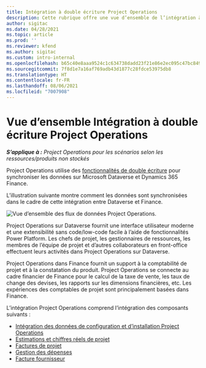 ```yaml
---
title: Intégration à double écriture Project Operations
description: Cette rubrique offre une vue d’ensemble de l’intégration à double écriture Project Operations.
author: sigitac
ms.date: 04/28/2021
ms.topic: article
ms.prod: ''
ms.reviewer: kfend
ms.author: sigitac
ms.custom: intro-internal
ms.openlocfilehash: b65c40e8aaa9524c1c634738dadd23f21e86e2ec095c47bc849467c8806addbc
ms.sourcegitcommit: 7f8d1e7a16af769adb43d1877c28fdce53975db8
ms.translationtype: HT
ms.contentlocale: fr-FR
ms.lasthandoff: 08/06/2021
ms.locfileid: "7007908"
---
```

# <a name="project-operations-dual-write-integration-overview"></a>Vue d’ensemble Intégration à double écriture Project Operations

_**S’applique à :** Project Operations pour les scénarios selon les ressources/produits non stockés_

Project Operations utilise des [fonctionnalités de double écriture](/dynamics365/fin-ops-core/dev-itpro/data-entities/dual-write/dual-write-home-page) pour synchroniser les données sur Microsoft Dataverse et Dynamics 365 Finance.

L’illustration suivante montre comment les données sont synchronisées dans le cadre de cette intégration entre Dataverse et Finance.

![Vue d’ensemble des flux de données Project Operations.](./media/ProjectOperationsFlows.jpg)

Project Operations sur Dataverse fournit une interface utilisateur moderne et une extensibilité sans code/low-code facile à l’aide de fonctionnalités Power Platform. Les chefs de projet, les gestionnaires de ressources, les membres de l’équipe de projet et d’autres collaborateurs en front-office effectuent leurs activités dans Project Operations sur Dataverse.

Project Operations dans Finance fournit un support à la comptabilité de projet et à la constatation du produit. Project Operations se connecte au cadre financier de Finance pour le calcul de la taxe de vente, les taux de change des devises, les rapports sur les dimensions financières, etc. Les expériences des comptables de projet sont principalement basées dans Finance.

L’intégration Project Operations comprend l’intégration des composants suivants :


- [Intégration des données de configuration et d’installation Project Operations](resource-dual-write-setup-integration.md) 
- [Estimations et chiffres réels de projet](resource-dual-write-estimates-actuals.md)
- [Factures de projet](resource-dual-write-project-invoice.md)
- [Gestion des dépenses](resource-dual-write-expense.md)
- [Facture fournisseur](resource-dual-write-vendor-invoice.md)
